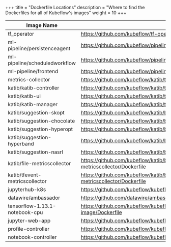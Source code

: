 +++
title = "Dockerfile Locations"
description = "Where to find the Dockerfiles for all of Kubeflow's images"
weight = 10
+++

| Image Name        | Dockerfile Location |
| ------------- |---------------|
| tf_operator      | <https://github.com/kubeflow/tf-operator/tree/master/build/images/tf_operator> |
| ml-pipeline/persistenceagent      | <https://github.com/kubeflow/pipelines/tree/master/backend> |
| ml-pipeline/scheduledworkflow | <https://github.com/kubeflow/pipelines/tree/master/backend> |
| ml-pipeline/frontend | <https://github.com/kubeflow/pipelines/blob/master/frontend/Dockerfile> |
| metrics-collector |    <https://github.com/kubeflow/katib/tree/master/cmd/metricscollector>
| katib/katib-controller    | <https://github.com/kubeflow/katib/tree/master/cmd/katib-controller/v1alpha3/Dockerfile> |
| katib/katib-ui    | <https://github.com/kubeflow/katib/tree/master/cmd/ui/v1alpha3/Dockerfile> |
| katib/katib-manager |     <https://github.com/kubeflow/katib/tree/master/cmd/manager/v1alpha3/Dockerfile> |
| katib/suggestion-skopt | <https://github.com/kubeflow/katib/blob/master/cmd/suggestion/skopt/v1alpha3/Dockerfile> |
| katib/suggestion-chocolate |    <https://github.com/kubeflow/katib/blob/master/cmd/suggestion/chocolate/v1alpha3/Dockerfile> |
| katib/suggestion-hyperopt |    <https://github.com/kubeflow/katib/blob/master/cmd/suggestion/hyperopt/v1alpha3/Dockerfile> |
| katib/suggestion-hyperband |     <https://github.com/kubeflow/katib/blob/master/cmd/suggestion/hyperband/v1alpha3/Dockerfile> |
| katib/suggestion-nasrl |    <https://github.com/kubeflow/katib/blob/master/cmd/suggestion/nasrl/v1alpha3/Dockerfile> |
| katib/file-metricscollector |    <https://github.com/kubeflow/katib/blob/master/cmd/metricscollector/v1alpha3/file-metricscollector/Dockerfile> |
| katib/tfevent-metricscollector |    <https://github.com/kubeflow/katib/blob/master/cmd/metricscollector/v1alpha3/tfevent-metricscollector/Dockerfile> |
| jupyterhub-k8s |    <https://github.com/kubeflow/kubeflow/blob/master/components/jupyterhub/docker/Dockerfile> |
| datawire/ambassador    | <https://github.com/datawire/ambassador/blob/master/Dockerfile> |
| tensorflow-1.13.1-notebook-cpu |    <https://github.com/kubeflow/kubeflow/blob/master/components/tensorflow-notebook-image/Dockerfile> |
|jupyter-web-app |    <https://github.com/kubeflow/kubeflow/blob/master/components/jupyter-web-app/Dockerfile> |
| profile-controller    | <https://github.com/kubeflow/kubeflow/tree/master/components/profile-controller> |
| notebook-controller |    <https://github.com/kubeflow/kubeflow/tree/master/components/notebook-controller> |
